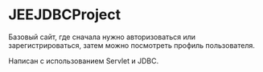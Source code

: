 # JEEJDBCProject
Базовый сайт, где сначала нужно авторизоваться или зарегистрироваться, затем можно посмотреть профиль пользователя.

Написан с использованием Servlet и JDBC.
